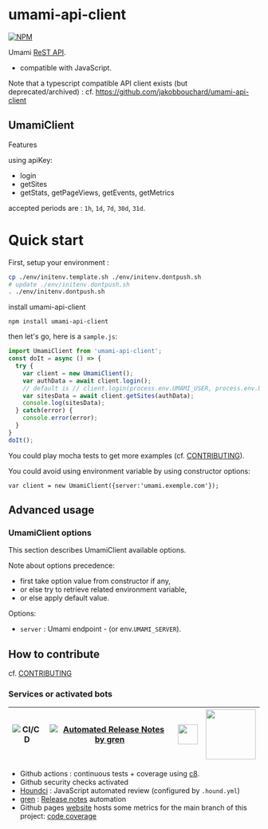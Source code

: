 # umami-api-client

[![NPM](https://nodei.co/npm/umami-api-client.png?compact=true)](https://npmjs.org/package/umami-api-client)

Umami [ReST API](https://umami.is/docs/api).

- compatible with JavaScript.

Note that a typescript compatible API client exists (but deprecated/archived) : cf. https://github.com/jakobbouchard/umami-api-client

## UmamiClient
Features

using apiKey:
- login
- getSites
- getStats, getPageViews, getEvents, getMetrics

accepted periods are : `1h`, `1d`, `7d`, `30d`, `31d`.

# Quick start

First, setup your environment :

````bash
cp ./env/initenv.template.sh ./env/initenv.dontpush.sh
# update ./env/initenv.dontpush.sh
. ./env/initenv.dontpush.sh
````

install umami-api-client

```
npm install umami-api-client
```

then let's go, here is a `sample.js`:

````javascript
import UmamiClient from 'umami-api-client';
const doIt = async () => {
  try {
    var client = new UmamiClient();
    var authData = await client.login(); 
    // default is // client.login(process.env.UMAMI_USER, process.env.UMAMI_PASSWORD)
    var sitesData = await client.getSites(authData);
    console.log(sitesData);
  } catch(error) {
    console.error(error);
  }
}
doIt();
````

You could play mocha tests to get more examples (cf. [CONTRIBUTING](./CONTRIBUTING.md)).

You could avoid using environment variable by using constructor options:
```
var client = new UmamiClient({server:'umami.exemple.com'});
```

## Advanced usage


### UmamiClient options
This section describes UmamiClient available options.

Note about options precedence: 
- first take option value from constructor if any, 
- or else try to retrieve related environment variable, 
- or else apply default value.

Options:
- `server` : Umami endpoint - (or env.`UMAMI_SERVER`).

## How to contribute

cf. [CONTRIBUTING](./CONTRIBUTING.md)

### Services or activated bots


| ![CI/CD](https://github.com/boly38/umami-api-client/workflows/umami_api_client_ci/badge.svg) | [![Automated Release Notes by gren](https://img.shields.io/badge/%F0%9F%A4%96-release%20notes-00B2EE.svg)](https://github-tools.github.io/github-release-notes/) | [<img src="https://cdn.icon-icons.com/icons2/2148/PNG/512/houndci_icon_132320.png" width="40">](https://houndci.com/) | [<img src="https://codetheweb.blog/assets/img/posts/github-pages-free-hosting/cover.png" width="100">](https://boly38.github.io/umami-api-client/) |
| ---- | ---- | ---- | ---- |

- Github actions : continuous tests + coverage using [c8](https://www.npmjs.com/package/c8).
- Github security checks activated
- [Houndci](https://houndci.com/) : JavaScript  automated review (configured by `.hound.yml`)
- [gren](https://github.com/github-tools/github-release-notes) : [Release notes](https://github.com/boly38/umami-api-client/releases) automation
- Github pages [website](https://boly38.github.io/umami-api-client/) hosts some metrics for the main branch of this project: [code coverage](https://boly38.github.io/umami-api-client/)

